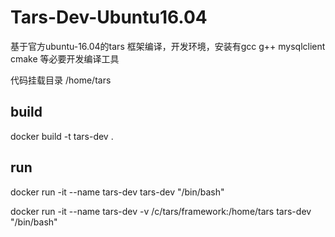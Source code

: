 # Tars-Dev-Ubuntu16.04

基于官方ubuntu-16.04的tars 框架编译，开发环境，安装有gcc g++ mysqlclient cmake 等必要开发编译工具

代码挂载目录 /home/tars

## build
docker build -t tars-dev .

## run
docker run -it --name tars-dev  tars-dev "/bin/bash"

docker run -it --name tars-dev  -v /c/tars/framework:/home/tars tars-dev "/bin/bash"

